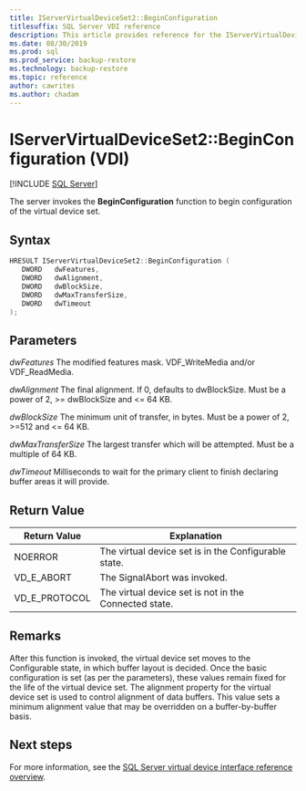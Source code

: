 ```yaml
---
title: IServerVirtualDeviceSet2::BeginConfiguration
titlesuffix: SQL Server VDI reference
description: This article provides reference for the IServerVirtualDeviceSet2::BeginConfiguration command.
ms.date: 08/30/2019
ms.prod: sql
ms.prod_service: backup-restore
ms.technology: backup-restore
ms.topic: reference
author: cawrites
ms.author: chadam
---
```


# IServerVirtualDeviceSet2::BeginConfiguration (VDI)

[!INCLUDE [SQL Server](../../../includes/applies-to-version/sqlserver.md)]

The server invokes the **BeginConfiguration** function to begin configuration of the virtual device set.

## Syntax

```c
HRESULT IServerVirtualDeviceSet2::BeginConfiguration (
   DWORD   dwFeatures,
   DWORD   dwAlignment,
   DWORD   dwBlockSize,
   DWORD   dwMaxTransferSize,
   DWORD   dwTimeout
);
```

## Parameters

*dwFeatures*
The modified features mask. VDF_WriteMedia and/or VDF_ReadMedia.

*dwAlignment*
The final alignment. If 0, defaults to dwBlockSize. Must be a power of 2, >= dwBlockSize and <= 64 KB.

*dwBlockSize*
The minimum unit of transfer, in bytes. Must be a power of 2, >=512 and <= 64 KB.

*dwMaxTransferSize*
The largest transfer which will be attempted. Must be a multiple of 64 KB.

*dwTimeout*
Milliseconds to wait for the primary client to finish declaring buffer areas it will provide.

## Return Value

|Return Value | Explanation |
|---|---|
| NOERROR | The virtual device set is in the Configurable state. |
| VD_E_ABORT | The SignalAbort was invoked. |
| VD_E_PROTOCOL | The virtual device set is not in the Connected state. |

## Remarks

After this function is invoked, the virtual device set moves to the Configurable state, in which buffer layout is decided.
Once the basic configuration is set (as per the parameters), these values remain fixed for the life of the virtual device set. The alignment property for the virtual device set is used to control alignment of data buffers. This value sets a minimum alignment value that may be overridden on a buffer-by-buffer basis.

## Next steps

For more information, see the [SQL Server virtual device interface reference overview](reference-virtual-device-interface.md).